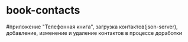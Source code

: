 # book-contacts
#приложение "Телефонная книга", загрузка контактов(json-server), добавление, изменение и удаление контактов в процессе доработки
